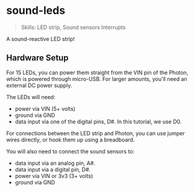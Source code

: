 sound-leds
========

> Skills: 
> LED strip, Sound sensors
> Interrupts

A sound-reactive LED strip!

## Hardware Setup

For 15 LEDs, you can power them straight from the VIN pin of the Photon, which is powered through micro-USB. For larger amounts, you'll need an external DC power supply.

The LEDs will need:

* power via VIN (5+ volts)
* ground via GND
* data input via one of the digital pins, D#. In this tutorial, we use D0.

For connections between the LED strip and Photon, you can use jumper wires directly, or hook them up using a breadboard.

You will also need to connect the sound sensors to:

* data input via an analog pin, A#.
* data input via a digital pin, D#.
* power via VIN or 3v3 (3+ volts)
* ground via GND